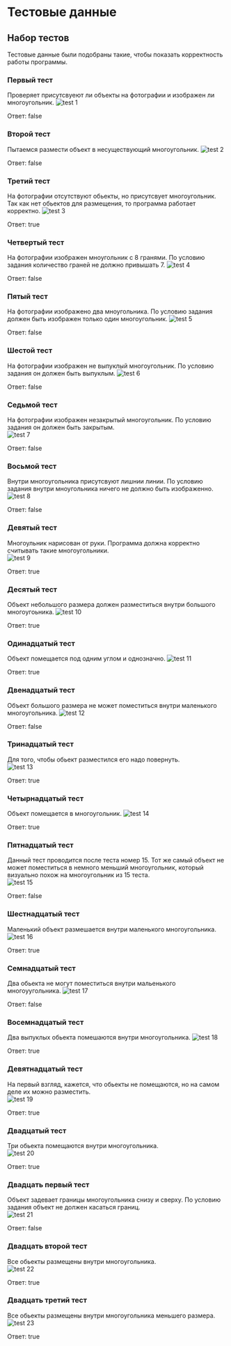 # Тестовые данные

## Набор тестов 
Тестовые данные были подобраны такие, чтобы показать корректность работы программы.

### Первый тест 
Проверяет присутсвуеют ли объекты на фотографии и изображен ли многоугольник. 
![test 1](https://github.com/Fourroubles/Intelligent-Placer/blob/develop/test/images/1.jpg)

Ответ: false

### Второй тест 
Пытаемся размести объект в несуществующий многоугольник. 
![test 2](https://github.com/Fourroubles/Intelligent-Placer/blob/develop/test/images/2.jpg)

Ответ: false

### Третий тест 
На фотографии отсутствуют обьекты, но присутсвует многоугольник. Так как нет обьектов для размещения, то программа работает корректно. 
![test 3](https://github.com/Fourroubles/Intelligent-Placer/blob/develop/test/images/3.jpg)

Ответ: true

### Четвертый тест 
На фотографии изображен мноугольник с 8 гранями. По условию задания количество граней не должно привышать 7. 
![test 4](https://github.com/Fourroubles/Intelligent-Placer/blob/develop/test/images/4.jpg)

Ответ: false

### Пятый тест 
На фотографии изображено два мноугольника. По условию задания должен быть изображен только один многоугольник.
![test 5](https://github.com/Fourroubles/Intelligent-Placer/blob/develop/test/images/5.jpg)

Ответ: false

### Шестой тест 
На фотографии изображен не выпуклый многоугольник. По условию задания он должен быть выпуклым. 
![test 6](https://github.com/Fourroubles/Intelligent-Placer/blob/develop/test/images/6.jpg)

Ответ: false

### Седьмой тест 
На фотографии изображен незакрытый многоугольник. По условию задания он должен быть закрытым.  
![test 7](https://github.com/Fourroubles/Intelligent-Placer/blob/develop/test/images/7.jpg)

Ответ: false

### Восьмой тест 
Внутри многоугольника присутсвуют лишнии линии. По условию задания внутри мноугольника ничего не должно быть изображенно.   
![test 8](https://github.com/Fourroubles/Intelligent-Placer/blob/develop/test/images/8.jpg)

Ответ: false

### Девятый тест 
Многоульник нарисован от руки. Программа должна корректно считывать такие многоугольники.   
![test 9](https://github.com/Fourroubles/Intelligent-Placer/blob/develop/test/images/9.jpg)

Ответ: true

### Десятый тест
Объект небольшого размера должен разместиться внутри большого многоугоьника. 
![test 10](https://github.com/Fourroubles/Intelligent-Placer/blob/develop/test/images/10.jpg)

Ответ: true

### Одинадцатый тест
Объект помещается под одним углом и однозначно. 
![test 11](https://github.com/Fourroubles/Intelligent-Placer/blob/develop/test/images/11.jpg)

Ответ: true

### Двенадцатый тест
Объект большого размера не может поместиться внутри маленького многоугольника. 
![test 12](https://github.com/Fourroubles/Intelligent-Placer/blob/develop/test/images/12.jpg)

Ответ: false

### Тринадцатый тест
Для того, чтобы обьект разместился его надо повернуть.  
![test 13](https://github.com/Fourroubles/Intelligent-Placer/blob/develop/test/images/13.jpg)

Ответ: true

### Четырнадцатый тест
Объект помещается в многоугольник. 
![test 14](https://github.com/Fourroubles/Intelligent-Placer/blob/develop/test/images/14.jpg)

Ответ: true

### Пятнадцатый тест
Данный тест проводится после теста номер 15. Тот же самый объект не может поместиться в немного меньший многоугольник, который визуально похож на многоугольник из 15 теста.   
![test 15](https://github.com/Fourroubles/Intelligent-Placer/blob/develop/test/images/15.jpg)

Ответ: false

### Шестнадцатый тест
Маленький объект размешается внутри маленького многоугольника.  
![test 16](https://github.com/Fourroubles/Intelligent-Placer/blob/develop/test/images/16.jpg)

Ответ: true

### Семнадцатый тест
Два обьекта не могут поместиться внутри мальенького многоуугольника. 
![test 17](https://github.com/Fourroubles/Intelligent-Placer/blob/develop/test/images/17.jpg)

Ответ: false

### Восемнадцатый тест
Два выпуклых обьекта помешаются внутри многоугольника. 
![test 18](https://github.com/Fourroubles/Intelligent-Placer/blob/develop/test/images/18.jpg)

Ответ: true

### Девятнадцатый тест
На первый взгляд, кажется, что обьекты не помещаются, но на самом деле их можно разместить.  
![test 19](https://github.com/Fourroubles/Intelligent-Placer/blob/develop/test/images/19.jpg)

Ответ: true

### Двадцатый тест
Три обьекта помещаются внутри многоугольника.   
![test 20](https://github.com/Fourroubles/Intelligent-Placer/blob/develop/test/images/20.jpg)

Ответ: true

### Двадцать первый тест
Объект задевает границы многоугольника снизу и сверху. По условию задания объект не должен касаться границ.   
![test 21](https://github.com/Fourroubles/Intelligent-Placer/blob/develop/test/images/21.jpg)

Ответ: false

### Двадцать второй тест
Все обьекты размещены внутри многоугольника.   
![test 22](https://github.com/Fourroubles/Intelligent-Placer/blob/develop/test/images/22.jpg)

Ответ: true

### Двадцать третий тест
Все обьекты размещены внутри многоугольника меньшего размера.   
![test 23](https://github.com/Fourroubles/Intelligent-Placer/blob/develop/test/images/23.jpg)

Ответ: true
